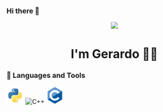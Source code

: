 ### Hi there 👋
<div id="header" align="center">
  <img src="https://media.giphy.com/media/HyvjlU00Ad4xq/giphy.gif" width="200" />
  <h1 align="center">I'm Gerardo 👨‍💻</h1>
  <h3 align="center"></h3>
 </div>
 <div aligh="left">
  <h3>📌 Languages and Tools</h3>  
  <div>
    <img src="https://github.com/devicons/devicon/blob/master/icons/python/python-original.svg" title="Python" alt="Python" width="40" height="40" />
    <img src="https://w7.pngwing.com/pngs/46/626/png-transparent-c-logo-the-c-programming-language-computer-icons-computer-programming-source-code-programming-miscellaneous-template-blue.png" title="C++" alt="C++" width="40" height="40"/>
    <img src="https://github.com/devicons/devicon/blob/master/icons/c/c-original.svg" title="C" alt="C" width="40" height="40"/>
    
  </div>
 </div>
 
<!--
**GeraGHG/GeraGHG** is a ✨ _special_ ✨ repository because its `README.md` (this file) appears on your GitHub profile.

Here are some ideas to get you started:

- 🔭 I’m currently working on ...
- 🌱 I’m currently learning ...
- 👯 I’m looking to collaborate on ...
- 🤔 I’m looking for help with ...
- 💬 Ask me about ...
- 📫 How to reach me: ...
- 😄 Pronouns: ...
- ⚡ Fun fact: ...
-->
